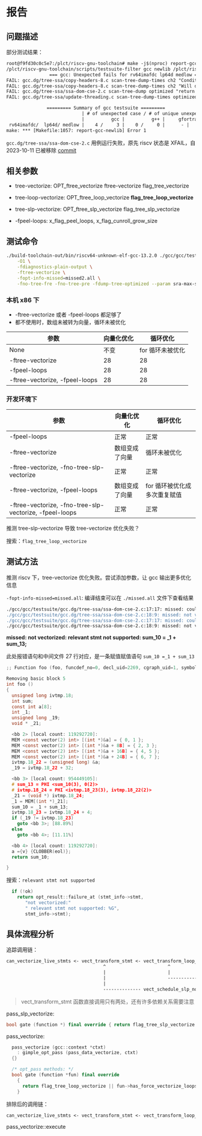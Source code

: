 # 报告

## 问题描述

部分测试结果：

```txt
root@f9fd30c0c5e7:/plct/riscv-gnu-toolchain# make -j$(nproc) report-gcc | tee ./debug/report-gcc.log
/plct/riscv-gnu-toolchain/scripts/testsuite-filter gcc newlib /plct/riscv-gnu-toolchain/test/allowlist `find build-gcc-newlib-stage2/gcc/testsuite/ -name *.sum |paste -sd "," -`
                === gcc: Unexpected fails for rv64imafdc lp64d medlow ===
FAIL: gcc.dg/tree-ssa/copy-headers-8.c scan-tree-dump-times ch2 "Conditional combines static and invariant" 1
FAIL: gcc.dg/tree-ssa/copy-headers-8.c scan-tree-dump-times ch2 "Will duplicate bb" 2
FAIL: gcc.dg/tree-ssa/ssa-dom-cse-2.c scan-tree-dump optimized "return 28;"
FAIL: gcc.dg/tree-ssa/update-threading.c scan-tree-dump-times optimized "Invalid sum" 0

               ========= Summary of gcc testsuite =========
                            | # of unexpected case / # of unique unexpected case
                            |          gcc |          g++ |     gfortran |
 rv64imafdc/  lp64d/ medlow |    4 /     3 |    0 /     0 |      - |
make: *** [Makefile:1057: report-gcc-newlib] Error 1
```

`gcc.dg/tree-ssa/ssa-dom-cse-2.c` 用例运行失败，原先 riscv 状态是 XFAIL，自 2023-10-11 已被移除 [commit](https://gcc.gnu.org/pipermail/gcc-cvs/2023-October/390895.html)

## 相关参数

- tree-vectorize: OPT_ftree_vectorize ftree-vectorize flag_tree_vectorize
- tree-loop-vectorize: OPT_ftree_loop_vectorize **flag_tree_loop_vectorize**
- tree-slp-vectorize: OPT_ftree_slp_vectorize flag_tree_slp_vectorize

- -fpeel-loops: x_flag_peel_loops, x_flag_cunroll_grow_size

## 测试命令

```bash
./build-toolchain-out/bin/riscv64-unknown-elf-gcc-13.2.0 ./gcc/gcc/testsuite/gcc.dg/tree-ssa/ssa-dom-cse-2.c \
    -O1 \
    -fdiagnostics-plain-output \
    -ftree-vectorize \
    -fopt-info-missed=missed2.all \
    -fno-tree-fre -fno-tree-pre -fdump-tree-optimized --param sra-max-scalarization-size-Ospeed=32 -S -o ssa-dom-cse-2.s
```

### 本机 x86 下

- -ftree-vectorize 或者 -fpeel-loops 都足够了
- 都不使用时，数组未被转为向量，循环未被优化

|参数 | 向量化优化 | 循环优化 |
|-------------------------------|---------------------------|---------------------------|
| None | 不变  |  for 循环未被优化 |
| -ftree-vectorize  | 28 | 28 |
| -fpeel-loops | 28 | 28 |
| -ftree-vectorize, -fpeel-loops | 28 | 28 |

### 开发环境下

|参数 | 向量化优化 | 循环优化 |
|-------------------------------|---------------------------|---------------------------|
| -fpeel-loops                  | 正常                      |             正常 |
| -ftree-vectorize | 数组变成了向量  |  循环未被优化 |
| -ftree-vectorize, -fno-tree-slp-vectorize | 正常  |  正常 |
| -ftree-vectorize, -fpeel-loops | 数组变成了向量 | for 循环被优化成多次重复赋值 |
| -ftree-vectorize, -fno-tree-slp-vectorize, -fpeel-loops | 正常 | 正常 |

推测 tree-slp-vectorize 导致 tree-vectorize 优化失败？

搜索：`flag_tree_loop_vectorize`

## 测试方法

推测 riscv 下，tree-vectorize 优化失败。尝试添加参数，让 gcc 输出更多优化信息

`-fopt-info-missed=missed.all`: 编译结束可以在 `./missed.all` 文件下查看结果

```bash
./gcc/gcc/testsuite/gcc.dg/tree-ssa/ssa-dom-cse-2.c:17:17: missed: couldn't vectorize loop
./gcc/gcc/testsuite/gcc.dg/tree-ssa/ssa-dom-cse-2.c:18:9: missed: not vectorized: relevant stmt not supported: sum_10 = _1 + sum_13;
./gcc/gcc/testsuite/gcc.dg/tree-ssa/ssa-dom-cse-2.c:17:17: missed: couldn't vectorize loop
./gcc/gcc/testsuite/gcc.dg/tree-ssa/ssa-dom-cse-2.c:18:9: missed: not vectorized: relevant stmt not supported: sum_10 = _1 + sum_13;
```

**missed: not vectorized: relevant stmt not supported: sum_10 = _1 + sum_13;**

此处报错语句和中间文件 27 行对应，是一条赋值赋值语句 `sum_10 =_1 + sum_13`

```c
;; Function foo (foo, funcdef_no=0, decl_uid=2269, cgraph_uid=1, symbol_order=0)

Removing basic block 5
int foo ()
{
  unsigned long ivtmp.18;
  int sum;
  const int a[8];
  int _1;
  unsigned long _19;
  void * _21;

  <bb 2> [local count: 119292720]:
  MEM <const vector(2) int> [(int *)&a] = { 0, 1 };
  MEM <const vector(2) int> [(int *)&a + 8B] = { 2, 3 };
  MEM <const vector(2) int> [(int *)&a + 16B] = { 4, 5 };
  MEM <const vector(2) int> [(int *)&a + 24B] = { 6, 7 };
  ivtmp.18_22 = (unsigned long) &a;
  _19 = ivtmp.18_22 + 32;

  <bb 3> [local count: 954449105]:
  # sum_13 = PHI <sum_10(3), 0(2)>
  # ivtmp.18_24 = PHI <ivtmp.18_23(3), ivtmp.18_22(2)>
  _21 = (void *) ivtmp.18_24;
  _1 = MEM[(int *)_21];
  sum_10 = _1 + sum_13;
  ivtmp.18_23 = ivtmp.18_24 + 4;
  if (_19 != ivtmp.18_23)
    goto <bb 3>; [88.89%]
  else
    goto <bb 4>; [11.11%]

  <bb 4> [local count: 119292720]:
  a ={v} {CLOBBER(eol)};
  return sum_10;

}
```

搜索：`relevant stmt not supported`

```cpp
  if (!ok)
    return opt_result::failure_at (stmt_info->stmt,
       "not vectorized:"
       " relevant stmt not supported: %G",
       stmt_info->stmt);
```

## 具体流程分析


追踪调用链：

```txt
can_vectorize_live_stmts <- vect_transform_stmt <- vect_transform_loop_stmt <- vect_transform_loop <- vect_transform_loops <- try_vectorize_loop_1 <- try_vectorize_loop <- pass_vectorize::execute (passes.def:310)
                                    ^                       ^                                                                                 |
                                    |                       |                                                                                 Y
                                    |                       -------------------------------------------------                 vect_slp_if_converted_bb
                                    |                                                                        |                                |
                                    -------------- vect_schedule_slp_node <- vect_schedule_scc <- vect_schedule_slp <- vect_slp_region <- vect_slp_bbs <- vect_slp_function <- pass_slp_vectorize::execute (passes.def:322)
```

> vect_transform_stmt 函数直接调用只有两处，还有许多依赖关系需要注意

pass_slp_vectorize:

```cpp
bool gate (function *) final override { return flag_tree_slp_vectorize != 0; }
```

pass_vectorize:

```cpp
  pass_vectorize (gcc::context *ctxt)
    : gimple_opt_pass (pass_data_vectorize, ctxt)
  {}

  /* opt_pass methods: */
  bool gate (function *fun) final override
    {
      return flag_tree_loop_vectorize || fun->has_force_vectorize_loops;
    }
```

排除后的调用链：

```txt
can_vectorize_live_stmts <- vect_transform_stmt <- vect_transform_loop_stmt <- vect_transform_loop <- vect_transform_loops <- try_vectorize_loop_1 <- try_vectorize_loop <- pass_vectorize::execute (passes.def:310)
```

pass_vectorize::execute
